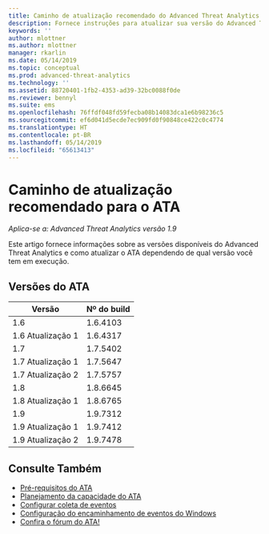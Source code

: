 ```yaml
---
title: Caminho de atualização recomendado do Advanced Threat Analytics | Microsoft Docs
description: Fornece instruções para atualizar sua versão do Advanced Threat Analytics (ATA).
keywords: ''
author: mlottner
ms.author: mlottner
manager: rkarlin
ms.date: 05/14/2019
ms.topic: conceptual
ms.prod: advanced-threat-analytics
ms.technology: ''
ms.assetid: 88720401-1fb2-4353-ad39-32bc0088f0de
ms.reviewer: bennyl
ms.suite: ems
ms.openlocfilehash: 76ffdf048fd59fecba08b14083dca1e6b98236c5
ms.sourcegitcommit: ef6d041d5ecde7ec909fd0f90848ce422c0c4774
ms.translationtype: HT
ms.contentlocale: pt-BR
ms.lasthandoff: 05/14/2019
ms.locfileid: "65613413"
---
```

# <a name="recommended-upgrade-path-for-ata"></a>Caminho de atualização recomendado para o ATA

*Aplica-se a: Advanced Threat Analytics versão 1.9*

Este artigo fornece informações sobre as versões disponíveis do Advanced Threat Analytics e como atualizar o ATA dependendo de qual versão você tem em execução.


## <a name="ata-versions"></a>Versões do ATA

|Versão|Nº do build|
|----|----|
|1.6|1.6.4103|
|1.6 Atualização 1|1.6.4317|
|1.7|1.7.5402| 
|1.7 Atualização 1|1.7.5647|
|1.7 Atualização 2|1.7.5757|
|1.8|1.8.6645|
|1.8 Atualização 1|1.8.6765|
|1.9|1.9.7312|
|1.9 Atualização 1|1.9.7412|
|1.9 Atualização 2|1.9.7478|


## <a name="see-also"></a>Consulte Também
- [Pré-requisitos do ATA](ata-prerequisites.md)
- [Planejamento da capacidade do ATA](ata-capacity-planning.md)
- [Configurar coleta de eventos](configure-event-collection.md)
- [Configuração do encaminhamento de eventos do Windows](configure-event-collection.md)
- [Confira o fórum do ATA!](https://social.technet.microsoft.com/Forums/security/home?forum=mata)

